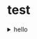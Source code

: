 # test
  
<script src="./quiz.js"></script>

<link href="./quiz.css" rel="stylesheet">

<div id="root"></div>

<details>
  <summary>hello</summary>

  again
  
</details>

